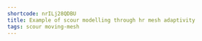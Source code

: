 ```yaml
---
shortcode: nrILj28QDBU
title: Example of scour modelling through hr mesh adaptivity
tags: scour moving-mesh
---
```

